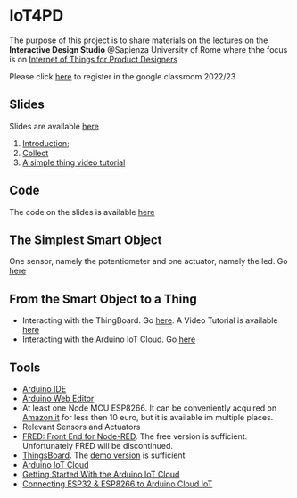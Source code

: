 # IoT4PD

The purpose of this project is to share materials on the lectures on the **Interactive Design Studio** @Sapienza University of Rome  where thhe focus is on [Internet of Things for Product Designers](https://sites.google.com/diag.uniroma1.it/iot4pd/home)

Please click [here](https://classroom.google.com/c/NTUyNDQ3NzUwNTM5?cjc=cs2lvqd) to register in the google classroom 2022/23 

## Slides

Slides are available [here](https://andreavitaletti.github.io/IoT4PD/)

1. [Introduction](https://docs.google.com/presentation/d/1sW2nkvpnk8jGL-EirlWv2h9090t0kLcYOr5ypZo8V_k/edit?usp=sharing);
2. [Collect](https://docs.google.com/presentation/d/1gyJ-4mH-_JyMx8qcZ1exdIIOuw2cFO48CQQye1Szfzc/edit?usp=sharing)
3. [A simple thing video tutorial](https://youtu.be/2Mo8xcQOS3w)

## Code

The code on the slides is available [here](code)

## The Simplest Smart Object

One sensor, namely the potentiometer and one actuator, namely the led. Go [here](code/most_basic_smart_object/)

## From the Smart Object to a Thing

* Interacting with the ThingBoard. Go [here](code/mqtt_esp8266_basic/). A Video Tutorial is available [here](https://youtu.be/2Mo8xcQOS3w)
* Interacting with the Arduino IoT Cloud. Go [here](code/Arduino_IoT_Cloud/)


## Tools

* [Arduino IDE](https://www.arduino.cc/en/software)
* [Arduino Web Editor](https://create.arduino.cc/editor)
* At least one Node MCU ESP8266. It can be conveniently acquired on [Amazon.it](https://www.amazon.it/nodemcu-esp8266/s?k=nodemcu+esp8266) for less then 10 euro, but it is available im multiple places. 
* Relevant Sensors and Actuators
* [FRED: Front End for Node-RED](https://fred.sensetecnic.com). The free version is sufficient. Unfortunately FRED will be discontinued.
* [ThingsBoard](https://thingsboard.io). The [demo version](https://demo.thingsboard.io/home) is sufficient
* [Arduino IoT Cloud](https://create.arduino.cc/iot/things)
* [Getting Started With the Arduino IoT Cloud](https://docs.arduino.cc/arduino-cloud/getting-started/iot-cloud-getting-started)
* [Connecting ESP32 & ESP8266 to Arduino Cloud IoT](https://docs.arduino.cc/arduino-cloud/getting-started/esp-32-cloud)
